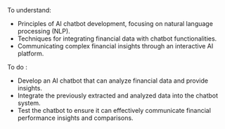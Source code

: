 To understand: 
- Principles of AI chatbot development, focusing on natural language processing (NLP).
- Techniques for integrating financial data with chatbot functionalities.
- Communicating complex financial insights through an interactive AI platform.

To do : 
- Develop an AI chatbot that can analyze financial data and provide insights.
- Integrate the previously extracted and analyzed data into the chatbot system.
- Test the chatbot to ensure it can effectively communicate financial performance insights and comparisons.

